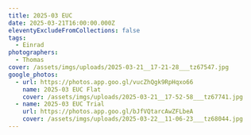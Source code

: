 ```yaml
---
title: 2025-03 EUC
date: 2025-03-21T16:00:00.000Z
eleventyExcludeFromCollections: false
tags:
  - Einrad
photographers:
  - Thomas
cover: /assets/imgs/uploads/2025-03-21__17-21-28___tz67547.jpg
google_photos:
  - url: https://photos.app.goo.gl/vucZhQgk9RpHqxo66
    name: 2025-03 EUC Flat
    cover: /assets/imgs/uploads/2025-03-21__17-52-58___tz67741.jpg
  - name: 2025-03 EUC Trial
    url: https://photos.app.goo.gl/bJfVQtarcAwZFLbeA
    cover: /assets/imgs/uploads/2025-03-22__11-06-23___tz68044.jpg
---
```


